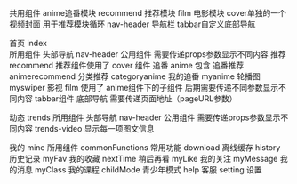 
共用组件
anime追番模块
recommend 推荐模块
film 电影模块
cover单独的一个视频封面 用于推荐模块循环
nav-header 导航栏
tabbar自定义底部导航


首页 index  
所用组件 
	头部导航 nav-header
		公用组件  需要传递props参数显示不同内容
	推荐 recommend
		推荐组件使用了 cover 组件
	追番 anime
		包含 追番推荐 animerecommend  分类推荐 categoryanime  我的追番 myanime 轮播图 myswiper
	影视 film
		使用了 anime组件下的子组件 后期需要传递不同参数显示不同内容
	tabbar组件
		底部导航 需要传递页面地址（pageURL参数）


动态 trends
所用组件
	头部导航 nav-header
		公用组件  需要传递props参数显示不同内容
	trends-video 显示每一项图文信息

我的 mine
所用组件
	commonFunctions 常用功能
	download 离线缓存
	history 历史记录
	myFav 我的收藏
	nextTime 稍后再看
	myLike 我的关注
	myMessage 我的消息
	myClass 我的课程
	childMode 青少年模式
	help 客服
	setting 设置


